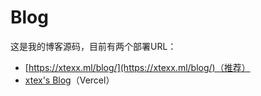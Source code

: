 # Blog

这是我的博客源码，目前有两个部署URL：

- [https://xtexx.ml/blog/](https://xtexx.ml/blog/)（推荐）
- [xtex's Blog](https://backup.blog.xtexx.ml/)（Vercel）
